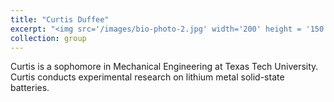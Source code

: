 ```yaml
---
title: "Curtis Duffee"
excerpt: "<img src='/images/bio-photo-2.jpg' width='200' height = '150'>"
collection: group
---
```


Curtis is a sophomore in Mechanical Engineering at Texas Tech University. Curtis conducts experimental research on lithium metal solid-state batteries.
